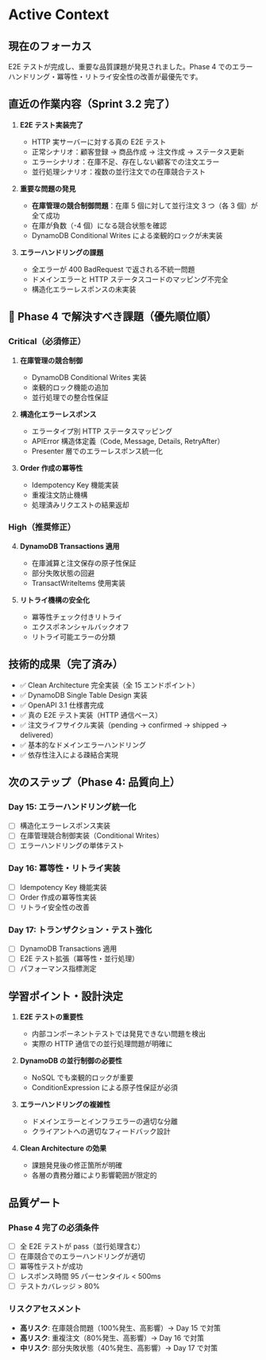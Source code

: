 # Active Context

## 現在のフォーカス

E2E テストが完成し、重要な品質課題が発見されました。Phase 4 でのエラーハンドリング・冪等性・リトライ安全性の改善が最優先です。

## 直近の作業内容（Sprint 3.2 完了）

1. **E2E テスト実装完了**

   - HTTP 実サーバーに対する真の E2E テスト
   - 正常シナリオ：顧客登録 → 商品作成 → 注文作成 → ステータス更新
   - エラーシナリオ：在庫不足、存在しない顧客での注文エラー
   - 並行処理シナリオ：複数の並行注文での在庫競合テスト

2. **重要な問題の発見**

   - **在庫管理の競合制御問題**：在庫 5 個に対して並行注文 3 つ（各 3 個）が全て成功
   - 在庫が負数（-4 個）になる競合状態を確認
   - DynamoDB Conditional Writes による楽観的ロックが未実装

3. **エラーハンドリングの課題**
   - 全エラーが 400 BadRequest で返される不統一問題
   - ドメインエラーと HTTP ステータスコードのマッピング不完全
   - 構造化エラーレスポンスの未実装

## 🚨 Phase 4 で解決すべき課題（優先順位順）

### Critical（必須修正）

1. **在庫管理の競合制御**

   - DynamoDB Conditional Writes 実装
   - 楽観的ロック機能の追加
   - 並行処理での整合性保証

2. **構造化エラーレスポンス**

   - エラータイプ別 HTTP ステータスマッピング
   - APIError 構造体定義（Code, Message, Details, RetryAfter）
   - Presenter 層でのエラーレスポンス統一化

3. **Order 作成の冪等性**
   - Idempotency Key 機能実装
   - 重複注文防止機構
   - 処理済みリクエストの結果返却

### High（推奨修正）

4. **DynamoDB Transactions 適用**

   - 在庫減算と注文保存の原子性保証
   - 部分失敗状態の回避
   - TransactWriteItems 使用実装

5. **リトライ機構の安全化**
   - 冪等性チェック付きリトライ
   - エクスポネンシャルバックオフ
   - リトライ可能エラーの分類

## 技術的成果（完了済み）

- ✅ Clean Architecture 完全実装（全 15 エンドポイント）
- ✅ DynamoDB Single Table Design 実装
- ✅ OpenAPI 3.1 仕様書完成
- ✅ 真の E2E テスト実装（HTTP 通信ベース）
- ✅ 注文ライフサイクル実装（pending → confirmed → shipped → delivered）
- ✅ 基本的なドメインエラーハンドリング
- ✅ 依存性注入による疎結合実現

## 次のステップ（Phase 4: 品質向上）

### Day 15: エラーハンドリング統一化

- [ ] 構造化エラーレスポンス実装
- [ ] 在庫管理競合制御実装（Conditional Writes）
- [ ] エラーハンドリングの単体テスト

### Day 16: 冪等性・リトライ実装

- [ ] Idempotency Key 機能実装
- [ ] Order 作成の冪等性実装
- [ ] リトライ安全性の改善

### Day 17: トランザクション・テスト強化

- [ ] DynamoDB Transactions 適用
- [ ] E2E テスト拡張（冪等性・並行処理）
- [ ] パフォーマンス指標測定

## 学習ポイント・設計決定

1. **E2E テストの重要性**

   - 内部コンポーネントテストでは発見できない問題を検出
   - 実際の HTTP 通信での並行処理問題が明確に

2. **DynamoDB の並行制御の必要性**

   - NoSQL でも楽観的ロックが重要
   - ConditionExpression による原子性保証が必須

3. **エラーハンドリングの複雑性**

   - ドメインエラーとインフラエラーの適切な分離
   - クライアントへの適切なフィードバック設計

4. **Clean Architecture の効果**
   - 課題発見後の修正箇所が明確
   - 各層の責務分離により影響範囲が限定的

## 品質ゲート

### Phase 4 完了の必須条件

- [ ] 全 E2E テストが pass（並行処理含む）
- [ ] 在庫競合でのエラーハンドリングが適切
- [ ] 冪等性テストが成功
- [ ] レスポンス時間 95 パーセンタイル < 500ms
- [ ] テストカバレッジ > 80%

### リスクアセスメント

- **高リスク**: 在庫競合問題（100%発生、高影響）→ Day 15 で対策
- **高リスク**: 重複注文（80%発生、高影響）→ Day 16 で対策
- **中リスク**: 部分失敗状態（40%発生、高影響）→ Day 17 で対策
